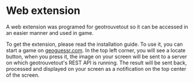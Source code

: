 # Web extension

A web extension was programed for geotrouvetout so it can be accessed in an easier manner and used in game.

To get the extension, please read the installation guide. To use it, you can start a game on [geoguessr.com](geoguessr.com). In the top left corner, you will see a locate button, when you press it, the image on your screen will be sent to a server on which geotrouvetout's REST API is running. The result will be sent back, processed and displayed on your screen as a notification on the top center of the screen.
